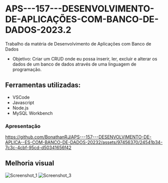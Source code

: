 # APS---157---DESENVOLVIMENTO-DE-APLICAÇÕES-COM-BANCO-DE-DADOS-2023.2

Trabalho da matéria de Desenvolvimento de Aplicações com Banco de Dados
- Objetivo: Criar um CRUD onde eu possa inserir, ler, excluir e alterar os dados de um banco de dados através de uma linguagem de programação.

## Ferramentas utilizadas:
- VSCode
- Javascript
- Node.js
- MySQL Workbench

### Apresentação

https://github.com/BonathanRJ/APS---157---DESENVOLVIMENTO-DE-APLICA--ES-COM-BANCO-DE-DADOS-20232/assets/97456370/24541b34-7c3c-4cbf-95cd-d50341656f42


## Melhoria visual 
![Screenshot_1](https://github.com/BonathanRJ/Projeto-Node--CRUD--Cadastro-de-Hospitais/assets/97456370/8e89bef0-79df-4b4c-825b-fe61a053cff5)
![Screenshot_3](https://github.com/BonathanRJ/Projeto-Node--CRUD--Cadastro-de-Hospitais/assets/97456370/cd0b400c-aa65-4283-aae5-1d69796d03be)
